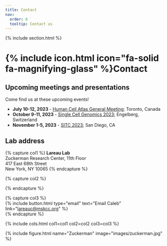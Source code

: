 ```yaml
---
title: Contact
nav:
  order: 6
  tooltip: Contact us
---
```


{% include section.html %}

# {% include icon.html icon="fa-solid fa-magnifying-glass" %}Contact

## Upcoming meetings and presentations

Come find us at these upcoming events!

- <b>July 10-12, 2023</b> - [Human Cell Atlas General Meeting](https://events.humancellatlas.org/2023gm); Toronto, Canada
- <b>October 9-11, 2023</b> - [Single Cell Genomics 2023](https://conferences.weizmann.ac.il/SCG2023/single-cell-genomics-2023); Engelberg, Switzerland
- <b>November 1-5, 2023</b> - [SITC 2023](https://www.sitcancer.org/events/event-description); San Diego, CA

## Lab address

{% capture col1 %}
<b>Lareau Lab</b><br>
Zuckerman Research Center, 11th Floor<br>
417 East 68th Street<br>
New York, NY 10065
{% endcapture %}

{% capture col2 %}
 
{% endcapture %}

{% capture col3 %}
<br>
{%
  include button.html
  type="email"
  text="Email Caleb"
  link="lareauc@mskcc.org"
%}
<br>
{% endcapture %}

{% include cols.html col1=col1 col2=col2 col3=col3 %}

{% include figure.html name="Zuckerman" image="images/zuckerman.jpg" %}
